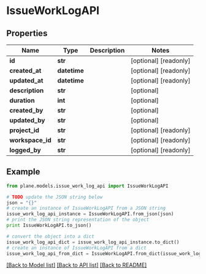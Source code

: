 # IssueWorkLogAPI


## Properties
Name | Type | Description | Notes
------------ | ------------- | ------------- | -------------
**id** | **str** |  | [optional] [readonly] 
**created_at** | **datetime** |  | [optional] [readonly] 
**updated_at** | **datetime** |  | [optional] [readonly] 
**description** | **str** |  | [optional] 
**duration** | **int** |  | [optional] 
**created_by** | **str** |  | [optional] 
**updated_by** | **str** |  | [optional] 
**project_id** | **str** |  | [optional] [readonly] 
**workspace_id** | **str** |  | [optional] [readonly] 
**logged_by** | **str** |  | [optional] [readonly] 

## Example

```python
from plane.models.issue_work_log_api import IssueWorkLogAPI

# TODO update the JSON string below
json = "{}"
# create an instance of IssueWorkLogAPI from a JSON string
issue_work_log_api_instance = IssueWorkLogAPI.from_json(json)
# print the JSON string representation of the object
print IssueWorkLogAPI.to_json()

# convert the object into a dict
issue_work_log_api_dict = issue_work_log_api_instance.to_dict()
# create an instance of IssueWorkLogAPI from a dict
issue_work_log_api_from_dict = IssueWorkLogAPI.from_dict(issue_work_log_api_dict)
```
[[Back to Model list]](../README.md#documentation-for-models) [[Back to API list]](../README.md#documentation-for-api-endpoints) [[Back to README]](../README.md)


